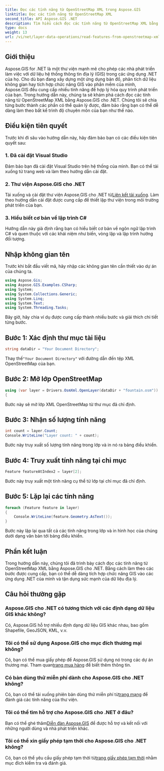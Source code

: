 ```yaml
---
title: Đọc các tính năng từ OpenStreetMap XML trong Aspose.GIS
linktitle: Đọc các tính năng từ OpenStreetMap XML
second_title: API Aspose.GIS .NET
description: Tìm hiểu cách đọc các tính năng từ OpenStreetMap XML bằng Aspose.GIS cho .NET. Hướng dẫn từng bước với các ví dụ về mã.
type: docs
weight: 13
url: /vi/net/layer-data-operations/read-features-from-openstreetmap-xml/
---
```

## Giới thiệu
Aspose.GIS for .NET là một thư viện mạnh mẽ cho phép các nhà phát triển làm việc với dữ liệu hệ thống thông tin địa lý (GIS) trong các ứng dụng .NET của họ. Cho dù bạn đang xây dựng một ứng dụng bản đồ, phân tích dữ liệu không gian hay tích hợp chức năng GIS vào phần mềm của mình, Aspose.GIS đều cung cấp nhiều tính năng để hợp lý hóa quy trình phát triển của bạn.
Trong hướng dẫn này, chúng ta sẽ khám phá cách đọc các tính năng từ OpenStreetMap XML bằng Aspose.GIS cho .NET. Chúng tôi sẽ chia từng bước thành các phần có thể quản lý được, đảm bảo rằng bạn có thể dễ dàng làm theo bất kể trình độ chuyên môn của bạn như thế nào.
## Điều kiện tiên quyết
Trước khi đi sâu vào hướng dẫn này, hãy đảm bảo bạn có các điều kiện tiên quyết sau:
### 1. Đã cài đặt Visual Studio
Đảm bảo bạn đã cài đặt Visual Studio trên hệ thống của mình. Bạn có thể tải xuống từ trang web và làm theo hướng dẫn cài đặt.
### 2. Thư viện Aspose.GIS cho .NET
 Tải xuống và cài đặt thư viện Aspose.GIS cho .NET từ[Liên kết tải xuống](https://releases.aspose.com/gis/net/). Làm theo hướng dẫn cài đặt được cung cấp để thiết lập thư viện trong môi trường phát triển của bạn.
### 3. Hiểu biết cơ bản về lập trình C#
Hướng dẫn này giả định rằng bạn có hiểu biết cơ bản về ngôn ngữ lập trình C# và quen thuộc với các khái niệm như biến, vòng lặp và lập trình hướng đối tượng.
## Nhập không gian tên
Trước khi bắt đầu viết mã, hãy nhập các không gian tên cần thiết vào dự án của chúng ta.

```csharp
using Aspose.Gis;
using Aspose.GIS.Examples.CSharp;
using System;
using System.Collections.Generic;
using System.Linq;
using System.Text;
using System.Threading.Tasks;
```

Bây giờ, hãy chia ví dụ được cung cấp thành nhiều bước và giải thích chi tiết từng bước.
## Bước 1: Xác định thư mục tài liệu
```csharp
string dataDir = "Your Document Directory";
```
 Thay thế`"Your Document Directory"` với đường dẫn đến tệp XML OpenStreetMap của bạn.
## Bước 2: Mở lớp OpenStreetMap
```csharp
using (var layer = Drivers.OsmXml.OpenLayer(dataDir + "fountain.osm"))
{
```
Bước này sẽ mở lớp XML OpenStreetMap từ thư mục đã chỉ định.
## Bước 3: Nhận số lượng tính năng
```csharp
int count = layer.Count;
Console.WriteLine("Layer count: " + count);
```
Bước này truy xuất số lượng tính năng trong lớp và in nó ra bảng điều khiển.
## Bước 4: Truy xuất tính năng tại chỉ mục
```csharp
Feature featureAtIndex2 = layer[2];
```
Bước này truy xuất một tính năng cụ thể từ lớp tại chỉ mục đã chỉ định.
## Bước 5: Lặp lại các tính năng
```csharp
foreach (Feature feature in layer)
{
    Console.WriteLine(feature.Geometry.AsText());
}
```
Bước này lặp lại qua tất cả các tính năng trong lớp và in hình học của chúng dưới dạng văn bản tới bảng điều khiển.
## Phần kết luận
Trong hướng dẫn này, chúng tôi đã trình bày cách đọc các tính năng từ OpenStreetMap XML bằng Aspose.GIS cho .NET. Bằng cách làm theo các bước được cung cấp, bạn có thể dễ dàng tích hợp chức năng GIS vào các ứng dụng .NET của mình và tận dụng sức mạnh của dữ liệu địa lý.
## Câu hỏi thường gặp
### Aspose.GIS cho .NET có tương thích với các định dạng dữ liệu GIS khác không?
Có, Aspose.GIS hỗ trợ nhiều định dạng dữ liệu GIS khác nhau, bao gồm Shapefile, GeoJSON, KML, v.v.
### Tôi có thể sử dụng Aspose.GIS cho mục đích thương mại không?
Có, bạn có thể mua giấy phép để Aspose.GIS sử dụng nó trong các dự án thương mại. Tham quan[trang mua hàng](https://purchase.aspose.com/buy) để biết thêm thông tin.
### Có bản dùng thử miễn phí dành cho Aspose.GIS cho .NET không?
 Có, bạn có thể tải xuống phiên bản dùng thử miễn phí từ[trang mạng](https://releases.aspose.com/) để đánh giá các tính năng của thư viện.
### Tôi có thể tìm hỗ trợ cho Aspose.GIS cho .NET ở đâu?
 Bạn có thể ghé thăm[Diễn đàn Aspose.GIS](https://forum.aspose.com/c/gis/33) để được hỗ trợ và kết nối với những người dùng và nhà phát triển khác.
### Tôi có thể xin giấy phép tạm thời cho Aspose.GIS cho .NET không?
 Có, bạn có thể yêu cầu giấy phép tạm thời từ[trang giấy phép tạm thời](https://purchase.aspose.com/temporary-license/) nhằm mục đích kiểm tra và đánh giá.